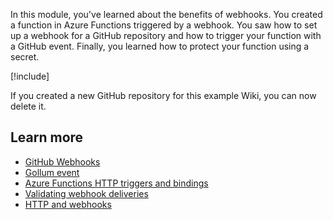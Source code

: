 In this module, you've learned about the benefits of webhooks. You created a function in Azure Functions triggered by a webhook. You saw how to set up a webhook for a GitHub repository and how to trigger your function with a GitHub event. Finally, you learned how to protect your function using a secret.

[!include[](../../../includes/azure-sandbox-cleanup.md)]

If you created a new GitHub repository for this example Wiki, you can now delete it.

## Learn more

- [GitHub Webhooks](https://docs.github.com/webhooks)
- [Gollum event](https://docs.github.com/webhooks/webhook-events-and-payloads#gollum)
- [Azure Functions HTTP triggers and bindings](/azure/azure-functions/functions-bindings-http-webhook)
- [Validating webhook deliveries](https://docs.github.com/webhooks/using-webhooks/validating-webhook-deliveries)
- [HTTP and webhooks](/previous-versions/sandbox/functions-recipes/http-and-webhooks)